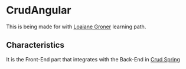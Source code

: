 # CrudAngular

This is being made for with [Loaiane Groner](https://github.com/loiane/crud-angular-spring) learning path.

## Characteristics

It is the Front-End part that integrates with the Back-End in [Crud Spring](https://github.com/Lukinh4Z/Crud-Spring)
